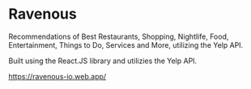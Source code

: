 # Ravenous
Recommendations of Best Restaurants, Shopping, Nightlife, Food, Entertainment, Things to Do, Services and More, utilizing the Yelp API.

Built using the React.JS library and utilizies the Yelp API.

https://ravenous-io.web.app/
